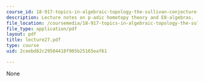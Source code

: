 ```yaml
---
course_id: 18-917-topics-in-algebraic-topology-the-sullivan-conjecture-fall-2007
description: Lecture notes on p-adic homotopy theory and E8-algebras.
file_location: /coursemedia/18-917-topics-in-algebraic-topology-the-sullivan-conjecture-fall-2007/2ceebd82c29504418f905b25165eaf61_lecture27.pdf
file_type: application/pdf
layout: pdf
title: lecture27.pdf
type: course
uid: 2ceebd82c29504418f905b25165eaf61

---
```

None